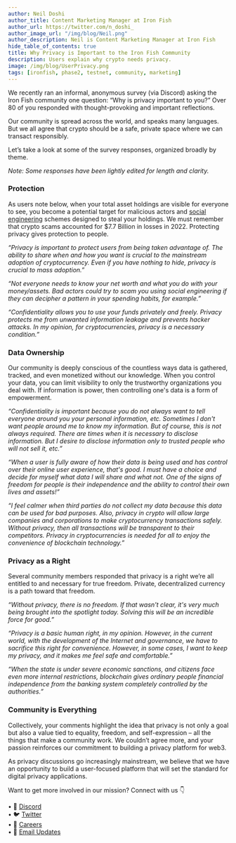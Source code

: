 ```yaml
---
author: Neil Doshi
author_title: Content Marketing Manager at Iron Fish
author_url: https://twitter.com/n_doshi_
author_image_url: "/img/blog/Neil.png"
author_description: Neil is Content Marketing Manager at Iron Fish
hide_table_of_contents: true
title: Why Privacy is Important to the Iron Fish Community
description: Users explain why crypto needs privacy.
image: /img/blog/UserPrivacy.png
tags: [ironfish, phase2, testnet, community, marketing]
---
```


We recently ran an informal, anonymous survey (via Discord) asking the Iron Fish community one question: “Why is privacy important to you?” Over 80 of you responded with thought-provoking and important reflections. 

Our community is spread across the world, and speaks many languages. But we all agree that crypto should be a safe, private space where we can transact responsibly. 

Let’s take a look at some of the survey responses, organized broadly by theme. 

*Note: Some responses have been lightly edited for length and clarity.*

### Protection
As users note below, when your total asset holdings are visible for everyone to see, you become a potential target for malicious actors and [social engineering](https://ironfish.network/blog/2022/10/06/privacy-in-digital-assets#cybercrime-and-consumer-protection-risks) schemes designed to steal your holdings. We must remember that crypto scams accounted for $7.7 Billion in losses in 2022. Protecting privacy gives protection to people.

*“Privacy is important to protect users from being taken advantage of. The ability to share when and how you want is crucial to the mainstream adoption of cryptocurrency. Even if you have nothing to hide, privacy is crucial to mass adoption.”*

*“Not everyone needs to know your net worth and what you do with your money/assets. Bad actors could try to scam you using social engineering if they can decipher a pattern in your spending habits, for example.”*

*“Confidentiality allows you to use your funds privately and freely. Privacy protects me from unwanted information leakage and prevents hacker attacks. In my opinion, for cryptocurrencies, privacy is a necessary condition.”*

### Data Ownership
Our community is deeply conscious of the countless ways data is gathered, tracked, and even monetized without our knowledge. When you control your data, you can limit visibility to only the trustworthy organizations you deal with. If information is power, then controlling one's data is a form of empowerment. 

*“Confidentiality is important because you do not always want to tell everyone around you your personal information, etc. Sometimes I don't want people around me to know my information. But of course, this is not always required. There are times when it is necessary to disclose information. But I desire to disclose information only to trusted people who will not sell it, etc.”*

*“When a user is fully aware of how their data is being used and has control over their online user experience, that's good. I must have a choice and decide for myself what data I will share and what not. One of the signs of freedom for people is their independence and the ability to control their own lives and assets!”*

*“I feel calmer when third parties do not collect my data because this data can be used for bad purposes. Also, privacy in crypto will allow large companies and corporations to make cryptocurrency transactions safely. Without privacy, then all transactions will be transparent to their competitors. Privacy in cryptocurrencies is needed for all to enjoy the convenience of blockchain technology.”*

### Privacy as a Right
Several community members responded that privacy is a right we’re all entitled to and necessary for true freedom. Private, decentralized currency is a path toward that freedom. 

*“Without privacy, there is no freedom. If that wasn't clear, it's very much being brought into the spotlight today. Solving this will be an incredible force for good.”*

*“Privacy is a basic human right, in my opinion. However, in the current world, with the development of the Internet and governance, we have to sacrifice this right for convenience. However, in some cases, I want to keep my privacy, and it makes me feel safe and comfortable.”*

*“When the state is under severe economic sanctions, and citizens face even more internal restrictions, blockchain gives ordinary people financial independence from the banking system completely controlled by the authorities.”*

### Community is Everything
Collectively, your comments highlight the idea that privacy is not only a goal but also a value tied to equality, freedom, and self-expression – all the things that make a community work. We couldn’t agree more, and your passion reinforces our commitment to building a privacy platform for web3.

As privacy discussions go increasingly mainstream, we believe that we have an opportunity to build a user-focused platform that will set the standard for digital privacy applications. 

Want to get more involved in our mission? Connect with us 👇 

• 🎤 [Discord](https://discord.gg/ironfish)   
• 🐦 [Twitter](https://twitter.com/ironfishcrypto)   
• 🚀 [Careers](https://ironfish.network/careers)   
• 📧 [Email Updates](https://ironfish.network/#email-signup)
